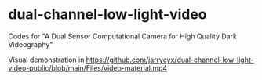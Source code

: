 # dual-channel-low-light-video

Codes for "A Dual Sensor Computational Camera for High Quality Dark Videography"

Visual demonstration in https://github.com/jarrycyx/dual-channel-low-light-video-public/blob/main/Files/video-material.mp4
